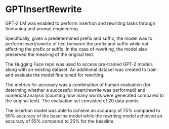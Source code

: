 # GPTInsertRewrite

GPT-2 LM was enabled to perform insertion and rewriting tasks through finetuning and prompt engineering.

Specifically, given a predetermined prefix and suffix, the model was to perform insert/rewrite of text between the prefix and suffix while not affecting the prefix or suffix. In the case of rewriting, the model also preserved the meaning of the original text. 

The Hugging Face repo was used to access pre-trained GPT-2 models along with an existing dataset. An additional dataset was created to train and evaluate the model fine tuned for rewriting. 

The metrics for accuracy was a combination of human evaluation (for determing whether a successful insert/rewrite was performed) and numerical analysis (counting how many words were generated compared to the original text). The evaluation set consisted of 20 data points.

The insertion model was able to achieve an accuracy of 75% compared to 50% accuracy of the baseline model while the rewriting model achieved an accuracy of 55% compared to 25% for the baseline. 
